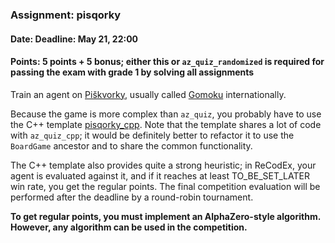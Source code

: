 ### Assignment: pisqorky
#### Date: Deadline: May 21, 22:00
#### Points: 5 points + 5 bonus; either this or `az_quiz_randomized` is required for passing the exam with grade 1 by solving all assignments

Train an agent on [Piškvorky](https://cs.wikipedia.org/wiki/Pi%C5%A1kvorky),
usually called [Gomoku](https://en.wikipedia.org/wiki/Gomoku) internationally.

Because the game is more complex than `az_quiz`, you probably have to use the
C++ template [pisqorky_cpp](https://github.com/ufal/npfl139/tree/master/labs/12/pisqorky_cpp).
Note that the template shares a lot of code with `az_quiz_cpp`; it would be
definitely better to refactor it to use the `BoardGame` ancestor and to share
the common functionality.

The C++ template also provides quite a strong heuristic; in ReCodEx, your agent
is evaluated against it, and if it reaches at least TO_BE_SET_LATER win
rate, you get the regular points. The final competition evaluation will be
performed after the deadline by a round-robin tournament.

**To get regular points, you must implement an AlphaZero-style algorithm.
However, any algorithm can be used in the competition.**
